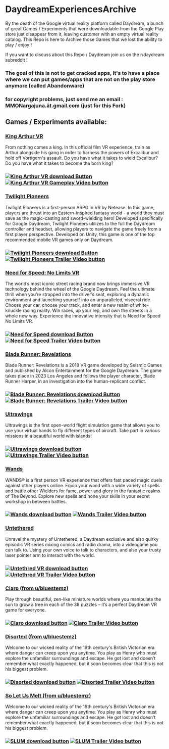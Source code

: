 # DaydreamExperiencesArchive
By the death of the Google virtual reality platform called Daydream, a bunch of great Games / Experiments that were downloadable from the Google Play store just disappear from it, leaving customer with an empty virtual reality catalog. This Repo is here to Archive those Games that we lost the ability to play / enjoy !

If you want to discuss about this Repo / Daydream join us on the r/daydream subreddit !

### The goal of this is not to get cracked apps, It's to have a place where we can put games/apps that are not on the play store anymore (called Abandonware)
### for copyright problems, just send me an email : MMONargajuna.ät.gmail.com (just for this Fork)

## Games / Experiments available:

### [King Arthur VR](https://github.com/Nargajuna/DaydreamExperiencesArchive/releases/tag/v1.0.6)
From nothing comes a king. In this official film VR experience, train as Arthur alongside his gang in order to harness the powers of Excalibur and hold off Vortigern's assault.
Do you have what it takes to wield Excalibur? Do you have what it takes to become the born king?
### [![King Arthur VR download Button](https://img.shields.io/badge/King%20Arthur%20VR-Download-brightgreen)](https://github.com/Nargajuna/DaydreamExperiencesArchive/releases/tag/v1.0.6) [![King Arthur VR Gameplay Video button](https://img.shields.io/badge/-Gameplay%20Video-red)](https://www.youtube.com/watch?v=9ttUaAeUYzI&)

### [Twilight Pioneers](https://github.com/Nargajuna/DaydreamExperiencesArchive/releases/tag/3.0.8)
Twilight Pioneers is a first-person ARPG in VR by Netease. In this game, players are thrust into an Eastern-inspired fantasy world - a world they must save as the magic-casting and sword-wielding hero! Developed specifically for Google Daydream, Twilight Pioneers utilizes to the full the Daydream controller and headset, allowing players to navigate the game freely from a first player perspective. Developed on Unity, this game is one of the top recommended mobile VR games only on Daydream.
### [![Twilight Pioneers download Button](https://img.shields.io/badge/Twilight%20Pioneers-Download-brightgreen)](https://github.com/Nargajuna/DaydreamExperiencesArchive/releases/tag/3.0.8) [![Twilight Pioneers Trailer Video button](https://img.shields.io/badge/-Trailer%20Video-red)](https://www.youtube.com/watch?v=7BabWY8X0ZE)

### [Need for Speed: No Limits VR](https://github.com/Nargajuna/DaydreamExperiencesArchive/releases/tag/v1.0.2)
The world’s most iconic street racing brand now brings immersive VR technology behind the wheel of the Google Daydream. Feel the ultimate thrill when you’re strapped into the driver’s seat, exploring a dynamic environment and launching yourself into an unparalleled, visceral ride. Choose your car, choose your track, and enter a new realm of white-knuckle racing reality. Win races, up your rep, and own the streets in a whole new way. Experience the innovative intensity that is Need for Speed No Limits VR.
### [![Need for Speed download Button](https://img.shields.io/badge/Need%20for%20Speed%3A%20No%20Limits%20VR-Download-brightgreen)](https://github.com/Nargajuna/DaydreamExperiencesArchive/releases/tag/v1.0.2) [![Need for Speed Trailer Video button](https://img.shields.io/badge/-Trailer%20Video-red)](https://www.youtube.com/watch?v=mya7GJC5J9o)

### [Blade Runner: Revelations](https://github.com/nnnzo/DaydreamExperiencesArchive/releases/tag/v1.2.1295)
Blade Runner: Revelations is a 2018 VR game developed by Seismic Games and published by Alcon Entertainment for the Google Daydream.
The game takes place in 2023 Los Angeles and follows the player character, Blade Runner Harper, in an investigation into the human-replicant conflict.
### [![Blade Runner: Revelations download Button](https://img.shields.io/badge/Blade%20Runner%3A%20Revelations-Download-brightgreen)](https://github.com/nnnzo/DaydreamExperiencesArchive/releases/tag/v1.2.1295) [![Blade Runner: Revelations Trailer Video button](https://img.shields.io/badge/-Trailer%20Video-red)](https://www.youtube.com/watch?v=tqnSBgSSr7A)

### [Ultrawings]()
Ultrawings is the first open-world flight simulation game that allows you to use your virtual hands to fly different types of aircraft. Take part in various missions in a beautiful world with islands!
### [![Ultrawings download button](https://img.shields.io/badge/Ultrawings-Download-brightgreen)](https://github.com/nnnzo/DaydreamExperiencesArchive/releases/tag/v1.048) [![Ultrawings Trailer Video button](https://img.shields.io/badge/-Trailer%20Video-informational)](https://www.youtube.com/watch?v=vjC0p_RJDBM)

### [Wands](https://github.com/nnnzo/DaydreamExperiencesArchive/releases/tag/v1.3.3.2)
WANDS® is a first person VR experience that offers fast paced magic duels against other players online. Equip your wand with a wide variety of spells and battle other Wielders for fame, power and glory in the fantastic realms of The Beyond. Explore new spells and hone your skills in your secret workshop in between battles.
### [![Wands download button](https://img.shields.io/badge/Wands-Download-brightgreen)](https://github.com/nnnzo/DaydreamExperiencesArchive/releases/tag/v1.3.3.2) [![Wands Trailer Video button](https://img.shields.io/badge/-Trailer%20Video-orange)](https://www.youtube.com/watch?v=ATRv_Ewj-SA)

### [Untethered](https://github.com/nnnzo/DaydreamExperiencesArchive/releases/tag/v1.0.1rc3)
Unravel the mystery of Untethered, a Daydream exclusive and also quirky episodic VR series mixing comics and radio drama, into a videogame you can talk to. Using your own voice to talk to characters, and also your trusty laser pointer arm to interact with the world.
### [![Untethred VR download button](https://img.shields.io/badge/Untethered-Download-brightgreen)](https://github.com/nnnzo/DaydreamExperiencesArchive/releases/tag/v1.0.1rc3) [![Untethred VR Trailer Video button](https://img.shields.io/badge/-Trailer%20Video-yellow)](https://www.youtube.com/watch?v=y0ruRe5EIY8)

### [Claro (from u/bluestemz)](http://www.mediafire.com/folder/5gayq4ncnu6sn/Claro)
Play through beautiful, zen-like miniature worlds where you manipulate the sun to grow a tree in each of the 38 puzzles – it’s a perfect Daydream VR game for everyone.
### [![Claro download button](https://img.shields.io/badge/Claro-Downloas-brightgreen)](http://www.mediafire.com/folder/5gayq4ncnu6sn/Claro) [![Claro Trailer Video button](https://img.shields.io/badge/-Trailer%20Video-informational)](https://www.youtube.com/watch?v=eevVeyVmyUI)

### [Disorted (from u/bluestemz)](http://www.mediafire.com/folder/75pq9em5vy2h1/Distorted)
Welcome to our wicked reality of the 19th century's British Victorian era where danger can creep upon you anytime. You play as Henry who must explore the unfamiliar surroundings and escape. He got lost and doesn’t remember what exactly happened, but it soon becomes clear that this is not his biggest problem. 
### [![Disorted download button](https://img.shields.io/badge/Disorted-Download-brightgreen)](http://www.mediafire.com/folder/75pq9em5vy2h1/Distorted) [![Disorted Trailer Video button](https://img.shields.io/badge/-Trailer%20Video-red)](https://www.youtube.com/watch?v=Q62ljdo58zA)

### [So Let Us Melt (from u/bluestemz)](http://www.mediafire.com/folder/7fbgxai1rgje2/So_Let_Us_Melt_v0.6.5)
Welcome to our wicked reality of the 19th century's British Victorian era where danger can creep upon you anytime. You play as Henry who must explore the unfamiliar surroundings and escape. He got lost and doesn’t remember what exactly happened, but it soon becomes clear that this is not his biggest problem. 
### [![SLUM download button](https://img.shields.io/badge/So%20Let%20Us%20Melt-Download-brightgreen)](http://www.mediafire.com/folder/7fbgxai1rgje2/So_Let_Us_Melt_v0.6.5) [![SLUM Trailer Video button](https://img.shields.io/badge/-Trailer%20Video-informational)](https://www.youtube.com/watch?v=OiXYJVG2p5I)
